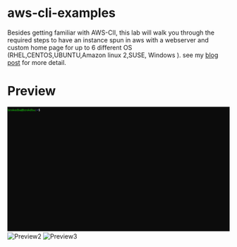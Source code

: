 # aws-cli-examples
 Besides getting familiar with AWS-ClI, this lab will walk you through the required steps to have an instance spun in aws with a webserver and custom home page for up to 6 different OS (RHEL,CENTOS,UBUNTU,Amazon linux 2,SUSE, Windows ). 
see my [blog post](https://brokedba.blogspot.com/2020/09/launch-ec2-instance-with-static-website.html) for more detail.

# Preview
![Preview1](https://github.com/brokedba/aws-cli-examples/blob/master/cloud-init/ubuntu_ec2demo.gif?raw=true)
![Preview2](https://brokedba.files.wordpress.com/2020/09/image-5.png?w=1024)
![Preview3](https://brokedba.files.wordpress.com/2020/09/image-6.png?w=1024)
